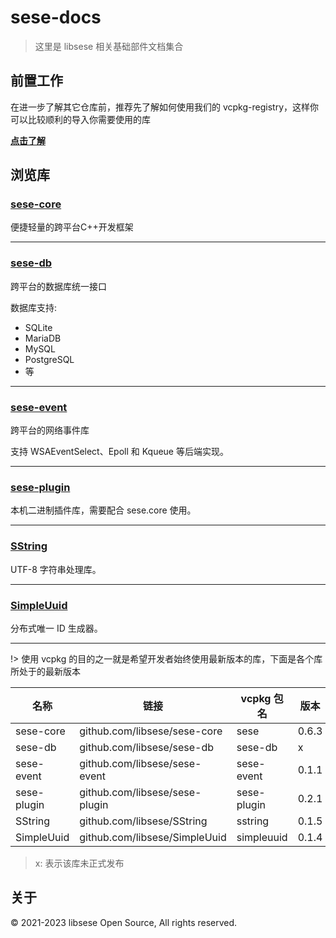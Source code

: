 # sese-docs

> 这里是 libsese 相关基础部件文档集合

## 前置工作

在进一步了解其它仓库前，推荐先了解如何使用我们的 vcpkg-registry，这样你可以比较顺利的导入你需要使用的库

[**点击了解**](./project/vcpkg-registry/README.md)

## 浏览库

### [sese-core](./project/sese-core/README.md)

便捷轻量的跨平台C++开发框架

---

### [sese-db](./project/sese-db/README.md)

跨平台的数据库统一接口

数据库支持:

- SQLite
- MariaDB
- MySQL
- PostgreSQL
- 等

---

### [sese-event](./project/sese-event/README.md)

跨平台的网络事件库

支持 WSAEventSelect、Epoll 和 Kqueue 等后端实现。

---

### [sese-plugin](./project/sese-plugin/README.md)

本机二进制插件库，需要配合 sese.core 使用。

---

### [SString](./project/SString/README.md)

UTF-8 字符串处理库。

---

### [SimpleUuid](./project/SimpleUuid/README.md)

分布式唯一 ID 生成器。

---

!> 使用 vcpkg 的目的之一就是希望开发者始终使用最新版本的库，下面是各个库所处于的最新版本

| 名称          | 链接                             | vcpkg 包名    | 版本    |
|-------------|--------------------------------|-------------|-------|
| sese-core   | github.com/libsese/sese-core   | sese        | 0.6.3 |
| sese-db     | github.com/libsese/sese-db     | sese-db     | x     |
| sese-event  | github.com/libsese/sese-event  | sese-event  | 0.1.1 |
| sese-plugin | github.com/libsese/sese-plugin | sese-plugin | 0.2.1 |
| SString     | github.com/libsese/SString     | sstring     | 0.1.5 |
| SimpleUuid  | github.com/libsese/SimpleUuid  | simpleuuid  | 0.1.4 |

> x: 表示该库未正式发布

## 关于

© 2021-2023 libsese Open Source, All rights reserved.